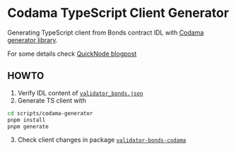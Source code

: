 # Codama TypeScript Client Generator

Generating TypeScript client from Bonds contract IDL with
[Codama generator library](https://github.com/codama-idl/codama).

For some details check [QuickNode blogpost](https://www.quicknode.com/guides/solana-development/tooling/web3-2/program-clientshttps://www.quicknode.com/guides/solana-development/tooling/web3-2/program-clients)

## HOWTO

1. Verify IDL content of [`validator_bonds.json`](../../resources/idl/validator_bonds.json)
2. Generate TS client with

```sh
cd scripts/codama-generator
pnpm install
pnpm generate
```

3. Check client changes in package [`validator-bonds-codama`](../../packages/validator-bonds-codama)